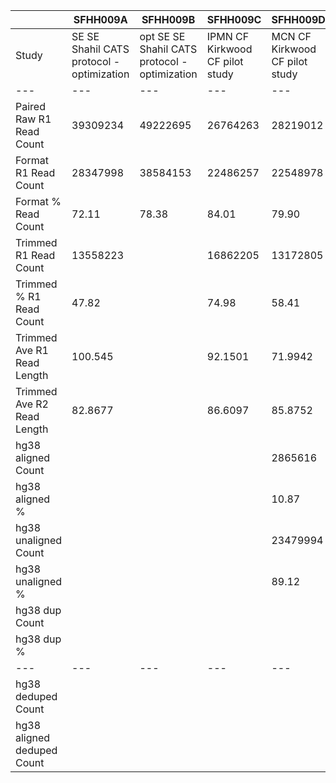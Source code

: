 |    | SFHH009A | SFHH009B | SFHH009C | SFHH009D | SFHH009E | SFHH009F | SFHH009G | SFHH009H | SFHH009I | SFHH009J | SFHH009L | SFHH009M | SFHH009N |
| --- | --- | --- | --- | --- | --- | --- | --- | --- | --- | --- | --- | --- | --- |
| Study | SE SE Shahil CATS protocol - optimization | opt SE SE Shahil CATS protocol - optimization | IPMN CF Kirkwood CF pilot study | MCN CF Kirkwood CF pilot study | IPMN CF Kirkwood CF pilot study | MCN CF Kirkwood CF pilot study | IPMN CF Kirkwood CF pilot study | MCN CF Kirkwood CF pilot study | IPMN CF Kirkwood CF pilot study | SE Prac SE Kirkwood CF pilot study | IPMN CF Kirkwood CF pilot study | IPMN CF Kirkwood CF pilot study | PDAC CF Kirkwood CF pilot study |
| --- | --- | --- | --- | --- | --- | --- | --- | --- | --- | --- | --- | --- | --- |
| Paired Raw R1 Read Count | 39309234 | 49222695 | 26764263 | 28219012 | 8472209 | 33060628 | 25812925 | 39190229 | 28296331 | 30184411 | 26276907 | 41581444 | 32697631 |
| Format R1 Read Count | 28347998 | 38584153 | 22486257 | 22548978 | 6738712 | 27931626 | 21428789 | 32738323 | 21813691 |  |  |  |  |
| Format % Read Count | 72.11 | 78.38 | 84.01 | 79.90 | 79.53 | 84.48 | 83.01 | 83.53 | 77.09 |  |  |  |  |
| Trimmed R1 Read Count | 13558223 |  | 16862205 | 13172805 | 4364258 | 16688024 | 14472835 | 17581129 |  |  |  |  |  |
| Trimmed % R1 Read Count | 47.82 |  | 74.98 | 58.41 | 64.76 | 59.74 | 67.53 | 53.70 |  |  |  |  |  |
| Trimmed Ave R1 Read Length | 100.545 |  | 92.1501 | 71.9942 | 102.108 | 81.5558 | 88.8001 | 73.2293 |  |  |  |  |  |
| Trimmed Ave R2 Read Length | 82.8677 |  | 86.6097 | 85.8752 | 80.2984 | 81.755 | 83.7215 | 82.494 |  |  |  |  |  |
| hg38 aligned Count |  |  |  | 2865616 | 1081252 |  | 3669957 |  |  |  |  |  |  |
| hg38 aligned % |  |  |  | 10.87 | 12.38 |  | 12.67 |  |  |  |  |  |  |
| hg38 unaligned Count |  |  |  | 23479994 | 7647264 |  | 25275713 |  |  |  |  |  |  |
| hg38 unaligned % |  |  |  | 89.12 | 87.61 |  | 87.32 |  |  |  |  |  |  |
| hg38 dup Count |  |  |  |  | 577824 |  |  |  |  |  |  |  |  |
| hg38 dup % |  |  |  |  | 53.44 |  |  |  |  |  |  |  |  |
| --- | --- | --- | --- | --- | --- | --- | --- | --- | --- | --- | --- | --- | --- |
| hg38 deduped Count |  |  |  |  | 8150692 |  |  |  |  |  |  |  |  |
| hg38 aligned deduped Count |  |  |  |  | 972070 |  |  |  |  |  |  |  |  |
